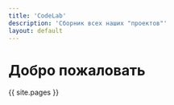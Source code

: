 ```yaml
---
title: 'CodeLab'
description: 'Сборник всех наших "проектов"'
layout: default
---
```


# Добро пожаловать

{{ site.pages }}
